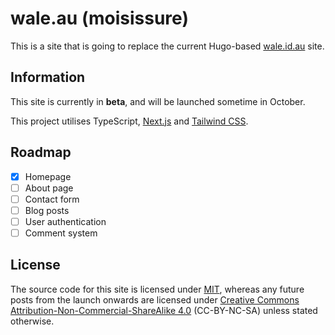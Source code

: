 # wale.au (moisissure)
This is a site that is going to replace the current Hugo-based [wale.id.au](https://wale.id.au) site.

## Information
This site is currently in **beta**, and will be launched sometime in October.

This project utilises TypeScript, [Next.js](https://nextjs.org) and [Tailwind CSS](https://tailwindcss.com).

## Roadmap
- [x] Homepage
- [ ] About page
- [ ] Contact form
- [ ] Blog posts
- [ ] User authentication
- [ ] Comment system

## License
The source code for this site is licensed under [MIT](https://github.com/wale/moisissure/blob/main/LICENSE), whereas any future posts from the launch onwards are licensed under [Creative Commons Attribution-Non-Commercial-ShareAlike 4.0](https://creativecommons.org/licenses/by-nc-sa/4.0/legalcode) (CC-BY-NC-SA) unless stated otherwise.
